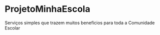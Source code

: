 # ProjetoMinhaEscola
Serviços  simples  que trazem muitos benefícios para toda a Comunidade Escolar
